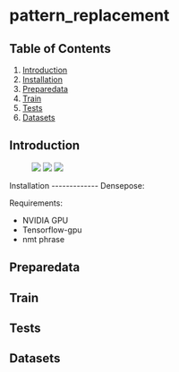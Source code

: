 pattern_replacement
===================

Table of Contents
-------------
1. [Introduction](#introduction)
2. [Installation](#installation)
3. [Preparedata](#preparedata)
3. [Train](#train)
4. [Tests](#tests)
5. [Datasets](#datasets)

Introduction
-------------
<figure class="third">
    <img src="http://xxx.jpg">
    <img src="http://yyy.jpg">
    <img src="http://zzz.jpg">
</figure>
Installation
-------------
Densepose:
  
Requirements:
- NVIDIA GPU
- Tensorflow-gpu
- nmt phrase

Preparedata
-------------
Train
-------------
Tests
-------------
Datasets
-------------
